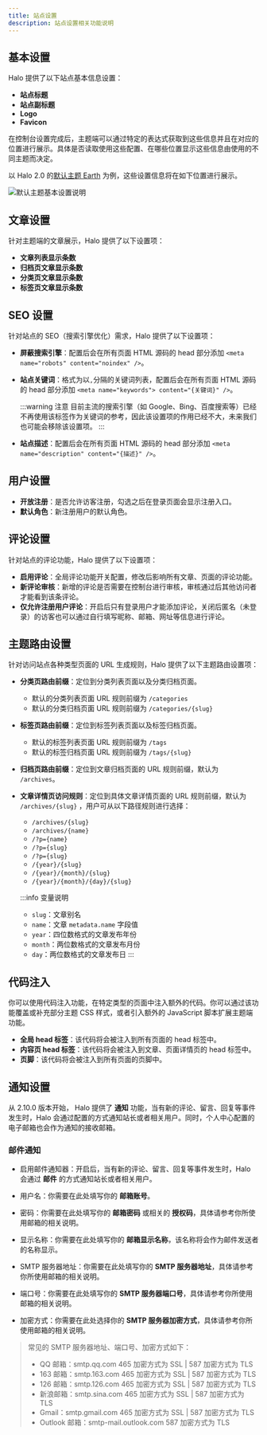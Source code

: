 ```yaml
---
title: 站点设置
description: 站点设置相关功能说明
---
```


## 基本设置

Halo 提供了以下站点基本信息设置：

- **站点标题**
- **站点副标题**
- **Logo**
- **Favicon**

在控制台设置完成后，主题端可以通过特定的表达式获取到这些信息并且在对应的位置进行展示。具体是否读取使用这些配置、在哪些位置显示这些信息由使用的不同主题而决定。

以 Halo 2.0 的[默认主题 Earth](https://github.com/halo-dev/theme-earth) 为例，这些设置信息将在如下位置进行展示。

![默认主题基本设置说明](/img/user-guide/settings/setting-basic.png)

## 文章设置

针对主题端的文章展示，Halo 提供了以下设置项：

- **文章列表显示条数**
- **归档页文章显示条数**
- **分类页文章显示条数**
- **标签页文章显示条数**

## SEO 设置

针对站点的 SEO（搜索引擎优化）需求，Halo 提供了以下设置项：

- **屏蔽搜索引擎**：配置后会在所有页面 HTML 源码的 head 部分添加 `<meta name="robots" content="noindex" />`。
- **站点关键词**：格式为以`,`分隔的关键词列表，配置后会在所有页面 HTML 源码的 head 部分添加 `<meta name="keywords"> content="{关键词}" />`。

  :::warning 注意
  目前主流的搜索引擎（如 Google、Bing、百度搜索等）已经不再使用该标签作为关键词的参考，因此该设置项的作用已经不大，未来我们也可能会移除该设置项。
  :::

- **站点描述**：配置后会在所有页面 HTML 源码的 head 部分添加 `<meta name="description" content="{描述}" />`。

## 用户设置

- **开放注册**：是否允许访客注册，勾选之后在登录页面会显示注册入口。
- **默认角色**：新注册用户的默认角色。

## 评论设置

针对站点的评论功能，Halo 提供了以下设置项：

- **启用评论**：全局评论功能开关配置，修改后影响所有文章、页面的评论功能。
- **新评论审核**：新增的评论是否需要在控制台进行审核，审核通过后其他访问者才能看到该条评论。
- **仅允许注册用户评论**：开启后只有登录用户才能添加评论，关闭后匿名（未登录）的访客也可以通过自行填写昵称、邮箱、网址等信息进行评论。

## 主题路由设置

针对访问站点各种类型页面的 URL 生成规则，Halo 提供了以下主题路由设置项：

- **分类页路由前缀**：定位到分类列表页面以及分类归档页面。
  - 默认的分类列表页面 URL 规则前缀为 `/categories`
  - 默认的分类归档页面 URL 规则前缀为 `/categories/{slug}`
- **标签页路由前缀**：定位到标签列表页面以及标签归档页面。
  - 默认的标签列表页面 URL 规则前缀为 `/tags`
  - 默认的标签归档页面 URL 规则前缀为 `/tags/{slug}`
- **归档页路由前缀**：定位到文章归档页面的 URL 规则前缀，默认为 `/archives`。
- **文章详情页访问规则**：定位到具体文章详情页面的 URL 规则前缀，默认为 `/archives/{slug}` ，用户可从以下路径规则进行选择：
  - `/archives/{slug}`
  - `/archives/{name}`
  - `/?p={name}`
  - `/?p={slug}`
  - `/?p={slug}`
  - `/{year}/{slug}`
  - `/{year}/{month}/{slug}`
  - `/{year}/{month}/{day}/{slug}`

  :::info 变量说明
  - `slug`：文章别名
  - `name`：文章 `metadata.name` 字段值
  - `year`：四位数格式的文章发布年份
  - `month`：两位数格式的文章发布月份
  - `day`：两位数格式的文章发布日
  :::

## 代码注入

你可以使用代码注入功能，在特定类型的页面中注入额外的代码。你可以通过该功能覆盖或补充部分主题 CSS 样式，或者引入额外的 JavaScript 脚本扩展主题端功能。

- **全局 head 标签**：该代码将会被注入到所有页面的 head 标签中。
- **内容页 head 标签**：该代码将会被注入到文章、页面详情页的 head 标签中。
- **页脚**：该代码将会被注入到所有页面的页脚中。

## 通知设置

从 2.10.0 版本开始， Halo 提供了 **通知** 功能，当有新的评论、留言、回复等事件发生时，Halo 会通过配置的方式通知站长或者相关用户。同时，个人中心配置的电子邮箱也会作为通知的接收邮箱。

### 邮件通知

- 启用邮件通知器：开启后，当有新的评论、留言、回复等事件发生时，Halo 会通过 **邮件** 的方式通知站长或者相关用户。

- 用户名：你需要在此处填写你的 **邮箱账号**。

- 密码：你需要在此处填写你的 **邮箱密码** 或相关的 **授权码**，具体请参考你所使用邮箱的相关说明。

- 显示名称：你需要在此处填写你的 **邮箱显示名称**，该名称将会作为邮件发送者的名称显示。

- SMTP 服务器地址：你需要在此处填写你的 **SMTP 服务器地址**，具体请参考你所使用邮箱的相关说明。

- 端口号：你需要在此处填写你的 **SMTP 服务器端口号**，具体请参考你所使用邮箱的相关说明。

- 加密方式：你需要在此处选择你的 **SMTP 服务器加密方式**，具体请参考你所使用邮箱的相关说明。

> 常见的 SMTP 服务器地址、端口号、加密方式如下：
>
> - QQ 邮箱：smtp.qq.com 465 加密方式为 SSL | 587 加密方式为 TLS
> - 163 邮箱：smtp.163.com 465 加密方式为 SSL | 587 加密方式为 TLS
> - 126 邮箱：smtp.126.com 465 加密方式为 SSL | 587 加密方式为 TLS
> - 新浪邮箱：smtp.sina.com 465 加密方式为 SSL | 587 加密方式为 TLS
> - Gmail：smtp.gmail.com 465 加密方式为 SSL | 587 加密方式为 TLS
> - Outlook 邮箱：smtp-mail.outlook.com 587 加密方式为 TLS

